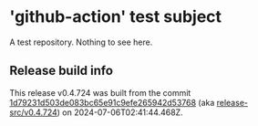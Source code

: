 # 'github-action' test subject

A test repository. Nothing to see here.


## Release build info

This release v0.4.724 was built from the commit [1d79231d503de083bc65e91c9efe265942d53768](https://github.com/kattecon/gh-release-test-ga/tree/1d79231d503de083bc65e91c9efe265942d53768) (aka [release-src/v0.4.724](https://github.com/kattecon/gh-release-test-ga/tree/release-src/v0.4.724)) on 2024-07-06T02:41:44.468Z.
        